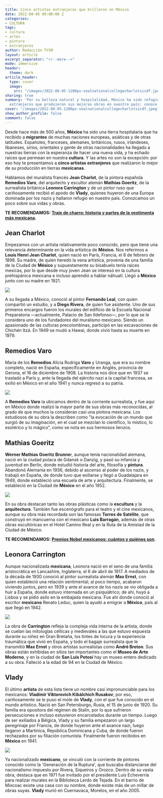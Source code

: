 ```yaml
---
title: Cinco artistas extranjeros que brillaron en México
date: 2022-08-05 00:00:00 Z
categories:
- CULTURA
tags:
- cultura
- artes
- pintura
- extranjeros
author: Redacción TYSM
layout: article
excerpt_separator: "<!--more-->"
mode: immersive
header:
  theme: dark
article_header:
  type: cover
  image:
    src: "/images/2022-08-05-1280px-sealnationalcollegecharlotsicdf.jpeg"
sharing: true
summary: 'Por su belleza natural y hospitalidad, México ha sido refugio de artistas
  extranjeros que produjeron sus mejoras obras en nuestro país: conoce a algunos…'
cover: "/images/2022-08-05-1280px-sealnationalcollegecharlotsicdf.jpeg"
show_author_profile: false
comment: false
---
```


Desde hace más de 500 años, **México** ha sido una tierra hospitalaria que ha recibido a **migrantes** de muchas naciones europeas, asiáticas y de otras latitudes. Españoles, franceses, alemanes, británicos, rusos, irlandeses, libaneses, sirios, orientales y gente de otras nacionalidades ha llegado a nuestras tierras con la esperanza de hacer una nueva vida, y ha echado raíces que permean en nuestra **cultura**. Y las artes no son la excepción: por eso hoy te presentamos a **cinco artistas extranjeros** que realizaron lo mejor de su producción en tierras **mexicanas**.

Hablamos del muralista francés **Jean Charlot**, de la pintora española **Remedios Varo**, del arquitecto y escultor alemán **Mathias Goeritz**, de la surrealista británica **Leonora Carrington** y de un pintor ruso que cariñosamente recibió el apodo de **Vlady**, quienes huyeron de una Europa dominada por los nazis y hallaron refugio en nuestro país. Conozcamos un poco sobre sus vidas y obras.

**TE RECOMENDAMOS:** [**Traje de charro: historia y partes de la vestimenta más mexicana**](https://blog.tonoysumariachi.com/mexicanisimos/2022/07/06/traje-de-charro-historia-y-partes-de-la-vestimenta-mas-mexicana.html)**.**

## Jean Charlot

Empezamos con un artista relativamente poco conocido, pero que tiene una relevancia determinante en la vida artística de **México**. Nos referimos a **Louis Henri Jean Charlot**, quien nació en París, Francia, el 8 de febrero de 1898. Su madre, de quien heredó la vena artística, provenía de una familia de la Ciudad de **México** y supuestamente su bisabuelo tenía raíces mexicas, por lo que desde muy joven Jean se interesó en la cultura prehispánica mexicana e incluso aprendió a hablar náhuatl. Llegó a **México** junto con su madre en 1921.

![](https://upload.wikimedia.org/wikipedia/commons/thumb/6/62/Masacre_en_el_Templo_Mayor_por_Jean_Charlot_01.jpg/1024px-Masacre_en_el_Templo_Mayor_por_Jean_Charlot_01.jpg)

A su llegada a México, conoció al pintor **Fernando Leal**, con quien compartió un estudio, y a **Diego Rivera**, de quien fue asistente. Uno de sus primeros encargos fueron los murales del edificio de la Escuela Nacional Preparatoria —actualmente, Palacio de San Ildefonso—, por lo que se le considera uno de los fundadores del muralismo mexicano. Siendo un apasionado de las culturas precolombinas, participó en las excavaciones de Chichén Itzá. En 1949 se mudó a Hawai, donde vivió hasta su muerte en 1979.

## Remedios Varo

María de los **Remedios** Alicia Rodriga **Varo** y Uranga, que era su nombre completo, nació en España, específicamente en Anglès, provincia de Gerona, el 16 de diciembre de 1908. La historia nos dice que en 1937 se trasladó a París y, ante la llegada del ejército nazi a la capital francesa, se exilió en México en el año 1941 y nunca regresó a su patria.

![](https://upload.wikimedia.org/wikipedia/commons/thumb/6/6a/Varo_Remedios_%286857423303%29.jpg/597px-Varo_Remedios_%286857423303%29.jpg)

A **Remedios Varo** la ubicamos dentro de la corriente surrealista, y fue aquí en México donde realizó la mayor parte de sus obras más reconocidas, al grado de que muchos la consideran casi una pintora mexicana. Los estudiosos de su obra la describen como "la evocación de un mundo que surgió de su imaginación, en el cual se mezclan lo científico, lo místico, lo esotérico y lo mágico", como se nota en sus hermosos lienzos.

## Mathias Goeritz

**Werner Mathias Goeritz Brunne**r, aunque tenía nacionalidad alemana, nació en la ciudad polaca de Gdansk o Danzig, y pasó su infancia y juventud en Berlín, donde estudió historia del arte, filosofía y **pintura**. Abandonó Alemania en 1936, debido al ascenso al poder de los nazis, y trabajó en España, de donde tuvo que exiliarse y llegó a Guadalajara en 1949, donde estableció una escuela de arte y arquitectura. Finalmente, se estableció en la Ciudad de **México** en el año 1952.

![](https://upload.wikimedia.org/wikipedia/commons/thumb/b/b9/Torres_de_Sat%C3%A9lite_-_2.jpg/812px-Torres_de_Sat%C3%A9lite_-_2.jpg)

En su obra destacan tanto las obras plásticas como la **escultura** y la **arquitectura**. También fue escenógrafo para el teatro y el cine mexicanos, aunque su obra más recordada son las famosas **Torres de Satélite**, que construyó en mancuerna con el mexicano **Luis Barragán**, además de otras obras escultóricas en el Hotel Camino Real y en la Ruta de la Amistad de la Ciudad de México.

**TE RECOMENDAMOS:** [**Premios Nobel mexicanos: cuántos y quiénes son**](https://blog.tonoysumariachi.com/cultura/2022/04/22/premios-nobel-mexicanos-cuantos-y-quienes-son.html)**.**

## Leonora Carrington

Aunque nacionalizada **mexicana**, Leonora nació en el seno de una familia aristocrática en Lancashire, Inglaterra, el 6 de abril de 1917. A mediados de la década de 1930 conoció al pintor surrealista alemán **Max Ernst**, con quien estableció una relación sentimental; al poco tiempo, acabaron viviendo juntos, pero en 1939 y ante el avance de los nazis se vio obligada a huir a España, donde estuvo internada en un psiquiátrico; de ahí, huyó a Lisboa y se pidió asilo en la embajada mexicana. Fue ahí donde conoció al escritor **mexicano** Renato Leduc, quien la ayudó a emigrar a **México**, país al que llegó en 1942.

![](https://upload.wikimedia.org/wikipedia/commons/thumb/9/93/Leonora_Carrington_%2816702191029%29.jpg/1024px-Leonora_Carrington_%2816702191029%29.jpg)

La obra de **Carrington** refleja la compleja vida interna de la artista, donde se cuelan las mitologías célticas y medievales a las que estuvo expuesta durante su niñez en Gran Bretaña, los tintes de locura y la experiencia traumática que vivió en España, y todo el bagaje surrealista que le transmitió **Max Ernst** y otros artistas surrealistas como **André Breton**. Sus obras están exhibidas en sitios tan importantes como el **Museo de Arte Moderno**, y en la ciudad de **San Luis Potosí** hay un museo entero dedicado a su obra. Falleció a la edad de 94 en la Ciudad de México.

## Vlady

El último **artista** de esta lista tiene un nombre casi impronunciable para los mexicanos: **Vladímir Víktorovich Kibálchich Rusakov**; por eso, cariñosamente se le puso el mote de **Vlady**, con el que fue conocido en el mundo artístico. Nació en San Petersburgo, Rusia, el 15 de junio de 1920. Su familia era opositora del régimen de Stalin, por lo que sufrieron persecuciones e incluso estuvieron encarcelados durante un tiempo. Luego de ser exiliados a Bélgica, Vlady y su familia empezaron un largo peregrinaje por Francia, de donde huyeron ante el avance nazi, luego llegaron a Martinica, República Dominicana y Cuba, de donde fueron rechazados por su filiación comunista. Finalmente fueron recibidos en **México** en 1941.

![](https://upload.wikimedia.org/wikipedia/commons/thumb/9/9c/Biblioteca_Miguel_Lerdo_de_Tejada.jpg/1024px-Biblioteca_Miguel_Lerdo_de_Tejada.jpg)

Ya nacionalizado **mexicano**, se vinculó con la corriente de pintores conocido como la 'Generación de la Ruptura', que buscaba distanciarse del nacionalismo impuesto por Rivera, Siqueiros y Orozco. Dentro de su vasta obra, destaca que en 1971 fue invitado por el presidente Luis Echeverría para realizar murales en la Biblioteca Lerdo de Tejada. En el barrio de Mixcoac existe una casa con su nombre, donde existe más de un millar de obras suyas. **Vlady** murió en Cuernavaca, Morelos, en el año 2005.
